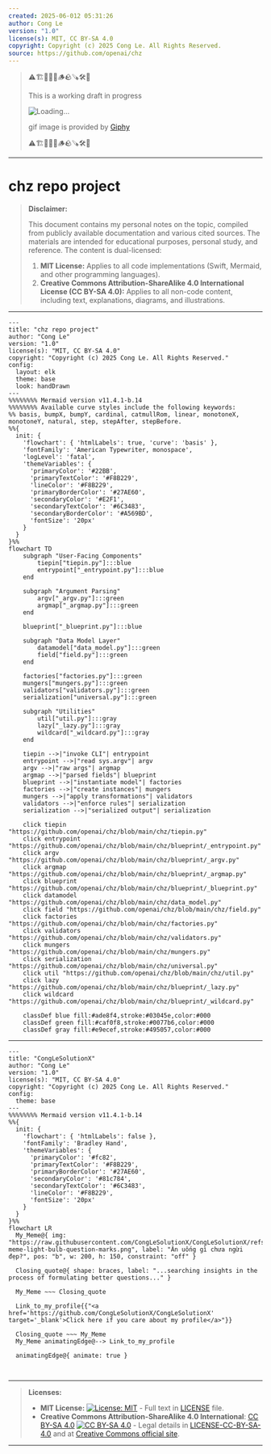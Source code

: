 ```yaml
---
created: 2025-06-012 05:31:26
author: Cong Le
version: "1.0"
license(s): MIT, CC BY-SA 4.0
copyright: Copyright (c) 2025 Cong Le. All Rights Reserved.
source: https://github.com/openai/chz
---
```



> ⚠️🏗️🚧🦺🧱🪵🪨🪚🛠️👷
> 
> This is a working draft in progress
> 
> ![Loading...](https://media3.giphy.com/media/v1.Y2lkPTc5MGI3NjExY2tvYWIyOGRpbWZodTQ2YTI2bjQ1eHpoaDY0YTZ3Mms2aWhneHNlYSZlcD12MV9pbnRlcm5hbF9naWZfYnlfaWQmY3Q9Zw/fR6aYF0SUJAeoypyub/giphy.gif)
>
> gif image is provided by [Giphy](https://giphy.com)
> 
> ⚠️🏗️🚧🦺🧱🪵🪨🪚🛠️👷


----




# chz repo project
> **Disclaimer:**
>
> This document contains my personal notes on the topic,
> compiled from publicly available documentation and various cited sources.
> The materials are intended for educational purposes, personal study, and reference.
> The content is dual-licensed:
> 1. **MIT License:** Applies to all code implementations (Swift, Mermaid, and other programming languages).
> 2. **Creative Commons Attribution-ShareAlike 4.0 International License (CC BY-SA 4.0):** Applies to all non-code content, including text, explanations, diagrams, and illustrations.
---

```mermaid
---
title: "chz repo project"
author: "Cong Le"
version: "1.0"
license(s): "MIT, CC BY-SA 4.0"
copyright: "Copyright (c) 2025 Cong Le. All Rights Reserved."
config:
  layout: elk
  theme: base
  look: handDrawn
---
%%%%%%%% Mermaid version v11.4.1-b.14
%%%%%%%% Available curve styles include the following keywords:
%% basis, bumpX, bumpY, cardinal, catmullRom, linear, monotoneX, monotoneY, natural, step, stepAfter, stepBefore.
%%{
  init: {
    'flowchart': { 'htmlLabels': true, 'curve': 'basis' },
    'fontFamily': 'American Typewriter, monospace',
    'logLevel': 'fatal',
    'themeVariables': {
      'primaryColor': '#22BB',
      'primaryTextColor': '#F8B229',
      'lineColor': '#F8B229',
      'primaryBorderColor': '#27AE60',
      'secondaryColor': '#E2F1',
      'secondaryTextColor': '#6C3483',
      'secondaryBorderColor': '#A569BD',
      'fontSize': '20px'
    }
  }
}%%
flowchart TD
    subgraph "User-Facing Components"
        tiepin["tiepin.py"]:::blue
        entrypoint["_entrypoint.py"]:::blue
    end

    subgraph "Argument Parsing"
        argv["_argv.py"]:::green
        argmap["_argmap.py"]:::green
    end

    blueprint["_blueprint.py"]:::blue

    subgraph "Data Model Layer"
        datamodel["data_model.py"]:::green
        field["field.py"]:::green
    end

    factories["factories.py"]:::green
    mungers["mungers.py"]:::green
    validators["validators.py"]:::green
    serialization["universal.py"]:::green

    subgraph "Utilities"
        util["util.py"]:::gray
        lazy["_lazy.py"]:::gray
        wildcard["_wildcard.py"]:::gray
    end

    tiepin -->|"invoke CLI"| entrypoint
    entrypoint -->|"read sys.argv"| argv
    argv -->|"raw args"| argmap
    argmap -->|"parsed fields"| blueprint
    blueprint -->|"instantiate model"| factories
    factories -->|"create instances"| mungers
    mungers -->|"apply transformations"| validators
    validators -->|"enforce rules"| serialization
    serialization -->|"serialized output"| serialization

    click tiepin "https://github.com/openai/chz/blob/main/chz/tiepin.py"
    click entrypoint "https://github.com/openai/chz/blob/main/chz/blueprint/_entrypoint.py"
    click argv "https://github.com/openai/chz/blob/main/chz/blueprint/_argv.py"
    click argmap "https://github.com/openai/chz/blob/main/chz/blueprint/_argmap.py"
    click blueprint "https://github.com/openai/chz/blob/main/chz/blueprint/_blueprint.py"
    click datamodel "https://github.com/openai/chz/blob/main/chz/data_model.py"
    click field "https://github.com/openai/chz/blob/main/chz/field.py"
    click factories "https://github.com/openai/chz/blob/main/chz/factories.py"
    click validators "https://github.com/openai/chz/blob/main/chz/validators.py"
    click mungers "https://github.com/openai/chz/blob/main/chz/mungers.py"
    click serialization "https://github.com/openai/chz/blob/main/chz/universal.py"
    click util "https://github.com/openai/chz/blob/main/chz/util.py"
    click lazy "https://github.com/openai/chz/blob/main/chz/blueprint/_lazy.py"
    click wildcard "https://github.com/openai/chz/blob/main/chz/blueprint/_wildcard.py"

    classDef blue fill:#ade8f4,stroke:#03045e,color:#000
    classDef green fill:#caf0f8,stroke:#0077b6,color:#000
    classDef gray fill:#e9ecef,stroke:#495057,color:#000
```


---

<!-- 
```mermaid
%% Current Mermaid version
info
```  -->


```mermaid
---
title: "CongLeSolutionX"
author: "Cong Le"
version: "1.0"
license(s): "MIT, CC BY-SA 4.0"
copyright: "Copyright (c) 2025 Cong Le. All Rights Reserved."
config:
  theme: base
---
%%%%%%%% Mermaid version v11.4.1-b.14
%%{
  init: {
    'flowchart': { 'htmlLabels': false },
    'fontFamily': 'Bradley Hand',
    'themeVariables': {
      'primaryColor': '#fc82',
      'primaryTextColor': '#F8B229',
      'primaryBorderColor': '#27AE60',
      'secondaryColor': '#81c784',
      'secondaryTextColor': '#6C3483',
      'lineColor': '#F8B229',
      'fontSize': '20px'
    }
  }
}%%
flowchart LR
  My_Meme@{ img: "https://raw.githubusercontent.com/CongLeSolutionX/CongLeSolutionX/refs/heads/main/assets/images/My-meme-light-bulb-question-marks.png", label: "Ăn uống gì chưa ngừi đẹp?", pos: "b", w: 200, h: 150, constraint: "off" }

  Closing_quote@{ shape: braces, label: "...searching insights in the process of formulating better questions..." }
    
  My_Meme ~~~ Closing_quote
    
  Link_to_my_profile{{"<a href='https://github.com/CongLeSolutionX/CongLeSolutionX' target='_blank'>Click here if you care about my profile</a>"}}

  Closing_quote ~~~ My_Meme
  My_Meme animatingEdge@--> Link_to_my_profile
  
  animatingEdge@{ animate: true }



```

---
>**Licenses:**
>
>- **MIT License:**  [![License: MIT](https://img.shields.io/badge/License-MIT-yellow.svg)](LICENSE) - Full text in [LICENSE](LICENSE) file.
>- **Creative Commons Attribution-ShareAlike 4.0 International**: [CC BY-SA 4.0](https://creativecommons.org/licenses/by-sa/4.0/) [![CC BY-SA 4.0](https://licensebuttons.net/l/by-sa/4.0/88x31.png)](https://creativecommons.org/licenses/by-sa/4.0/) - Legal details in [LICENSE-CC-BY-SA-4.0](THE_PAST/LICENSE-CC-BY-SA-4.0) and at [Creative Commons official site](https://creativecommons.org/licenses/by-sa/4.0/).
>
---